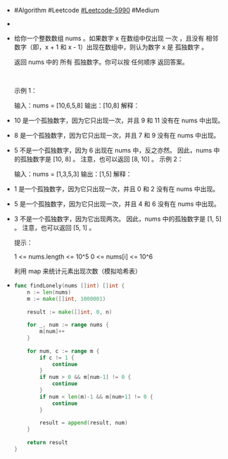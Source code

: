 - #Algorithm #Leetcode [#Leetcode-5990](https://leetcode-cn.com/problems/find-all-lonely-numbers-in-the-array/) #Medium
-
- 给你一个整数数组 nums 。如果数字 x 在数组中仅出现 一次 ，且没有 相邻 数字（即，x + 1 和 x - 1）出现在数组中，则认为数字 x 是 孤独数字 。
  
  返回 nums 中的 所有 孤独数字。你可以按 任何顺序 返回答案。
  
   
  
  示例 1：
  
  输入：nums = [10,6,5,8]
  输出：[10,8]
  解释：
- 10 是一个孤独数字，因为它只出现一次，并且 9 和 11 没有在 nums 中出现。
- 8 是一个孤独数字，因为它只出现一次，并且 7 和 9 没有在 nums 中出现。
- 5 不是一个孤独数字，因为 6 出现在 nums 中，反之亦然。
  因此，nums 中的孤独数字是 [10, 8] 。
  注意，也可以返回 [8, 10] 。
  示例 2：
  
  输入：nums = [1,3,5,3]
  输出：[1,5]
  解释：
- 1 是一个孤独数字，因为它只出现一次，并且 0 和 2 没有在 nums 中出现。
- 5 是一个孤独数字，因为它只出现一次，并且 4 和 6 没有在 nums 中出现。
- 3 不是一个孤独数字，因为它出现两次。
  因此，nums 中的孤独数字是 [1, 5] 。
  注意，也可以返回 [5, 1] 。
  
  
  提示：
  
  1 <= nums.length <= 10^5
  0 <= nums[i] <= 10^6
  
  
  利用 map 来统计元素出现次数（模拟哈希表）
- ```go
  func findLonely(nums []int) []int {
      n := len(nums)
      m := make([]int, 1000001)
      
      result := make([]int, 0, n)
      
      for _, num := range nums {
          m[num]++
      }
      
      for num, c := range m {
          if c != 1 {
              continue
          }
          if num > 0 && m[num-1] != 0 {
              continue
          }
          if num < len(m)-1 && m[num+1] != 0 {
              continue
          }
          
          result = append(result, num)
      }
      
      return result
  }
  ```